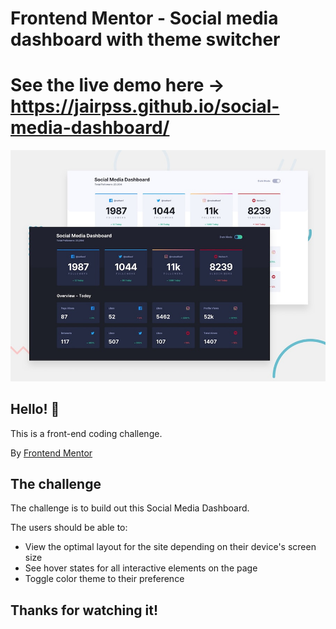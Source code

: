# Frontend Mentor - Social media dashboard with theme switcher

# See the live demo here -> https://jairpss.github.io/social-media-dashboard/

![Design preview for the Social media dashboard with theme switcher coding challenge](./design/desktop-preview.jpg)

## Hello! 👋

This is a front-end coding challenge.

By [Frontend Mentor](https://www.frontendmentor.io)

## The challenge

The challenge is to build out this Social Media Dashboard.

The users should be able to:

- View the optimal layout for the site depending on their device's screen size
- See hover states for all interactive elements on the page
- Toggle color theme to their preference


## Thanks for watching it!


